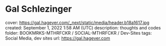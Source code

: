 # Gal Schlezinger

cover: https://gal.hagever.com/_next/static/media/header.b18a1617.jpg
created: September 1, 2022 1:58 AM (UTC)
description: thoughts and codes
folder: BOOKMRKS-MTHRFCKR / SOCIAL-MTHRFCKR / Dev-Sites
tags: Social Media, dev sites
url: https://gal.hagever.com